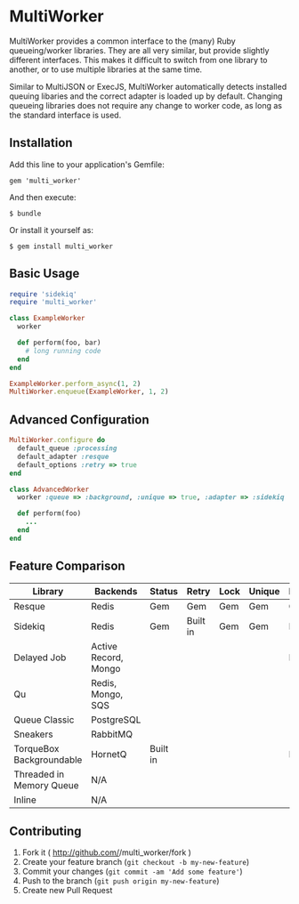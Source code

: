 # MultiWorker

MultiWorker provides a common interface to the (many) Ruby queueing/worker libraries.
They are all very similar, but provide slightly different interfaces. This makes it difficult
to switch from one library to another, or to use multiple libraries at the same time.

Similar to MultiJSON or ExecJS, MultiWorker automatically detects installed queuing libaries
and the correct adapter is loaded up by default. Changing queueing libraries does not require
any change to worker code, as long as the standard interface is used.

## Installation

Add this line to your application's Gemfile:

    gem 'multi_worker'

And then execute:

    $ bundle

Or install it yourself as:

    $ gem install multi_worker

## Basic Usage

```ruby
require 'sidekiq'
require 'multi_worker'

class ExampleWorker
  worker

  def perform(foo, bar)
    # long running code
  end
end

ExampleWorker.perform_async(1, 2)
MultiWorker.enqueue(ExampleWorker, 1, 2)
```

## Advanced Configuration

```ruby
MultiWorker.configure do
  default_queue :processing
  default_adapter :resque
  default_options :retry => true
end

class AdvancedWorker
  worker :queue => :background, :unique => true, :adapter => :sidekiq

  def perform(foo)
    ...
  end
end
```

## Feature Comparison

| Library                  | Backends             | Status   | Retry    | Lock | Unique | Delayed  | Inline |
|--------------------------|----------------------|----------|----------|------|--------|----------|--------|
| Resque                   | Redis                | Gem      | Gem      | Gem  | Gem    | Gem      | ✓      |
| Sidekiq                  | Redis                | Gem      | Built in | Gem  | Gem    | Built in | ✓      |
| Delayed Job              | Active Record, Mongo |          |          |      |        | Built in | ✓      |
| Qu                       | Redis, Mongo, SQS    |          |          |      |        |          | ✓      |
| Queue Classic            | PostgreSQL           |          |          |      |        |          | X      |
| Sneakers                 | RabbitMQ             |          |          |      |        |          | X      |
| TorqueBox Backgroundable | HornetQ              | Built in |          |      |        | Built in | X      |
| Threaded in Memory Queue | N/A                  |          |          |      |        |          | ✓      |
| Inline                   | N/A                  |          |          |      |        |          | ✓      |

## Contributing

1. Fork it ( http://github.com/<my-github-username>/multi_worker/fork )
2. Create your feature branch (`git checkout -b my-new-feature`)
3. Commit your changes (`git commit -am 'Add some feature'`)
4. Push to the branch (`git push origin my-new-feature`)
5. Create new Pull Request
